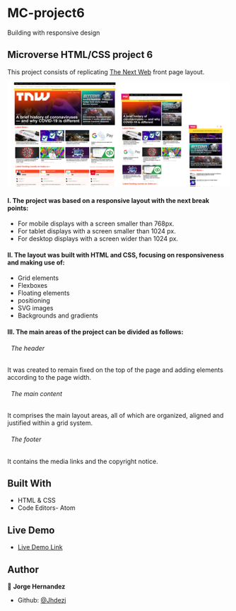 # MC-project6
Building with responsive design


## Microverse HTML/CSS project 6
This project consists of replicating [The Next Web](https://thenextweb.com/) front page layout.  



![screenshot](assets/images/readme_cover.png)

#### I. The project was based on a responsive layout with the next break points:
 - For mobile displays with a screen smaller than 768px.
 - For tablet displays with a screen smaller than 1024 px.
 - For desktop displays with a screen wider than 1024 px.

#### II. The layout was built with HTML and CSS,  focusing on responsiveness and making use of:
 - Grid elements
 - Flexboxes
 - Floating elements
 - positioning
 - SVG images
 - Backgrounds and gradients

#### III. The main areas of the project can be divided as follows:

  ###### &nbsp; The header
  It was created to remain fixed on the top of the page and adding elements according to the page width.

  ###### &nbsp; The main content
  It comprises the main layout areas, all of which are organized, aligned and justified within a grid system.

  ###### &nbsp; The footer
  It contains the media links and the copyright notice.

## Built With

- HTML & CSS
- Code Editors- Atom

## Live Demo

- [Live Demo Link](https://rawcdn.githack.com/Jhdezj/MC-project6/d5b879cae85d586fbf321600b590214a86642557/index.html)


## Author

👤 **Jorge Hernandez**

- Github: [@Jhdezj](https://github.com/Jhdezj)
